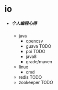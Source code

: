 # io

- ##### 个人编程心得
   - java  
      - opencsv
      - guava TODO
      - poi TODO
      - java8
      - grade/maven
   - linux
      - cmd
   - redis TODO
   - zookeeper TODO
